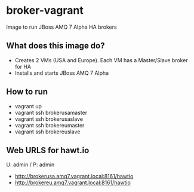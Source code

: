 # broker-vagrant
Image to run JBoss AMQ 7 Alpha HA brokers

## What does this image do?
- Creates 2 VMs (USA and Europe). Each VM has a Master/Slave broker for HA
- Installs and starts JBoss AMQ 7 Alpha

## How to run
- vagrant up
- vagrant ssh brokerusamaster
- vagrant ssh brokerusaslave
- vagrant ssh brokereumaster
- vagrant ssh brokereuslave

## Web URLS for hawt.io
U: admin / P: admin
- http://brokerusa.amq7.vagrant.local:8161/hawtio
- http://brokereu.amq7.vagrant.local:8161/hawtio

